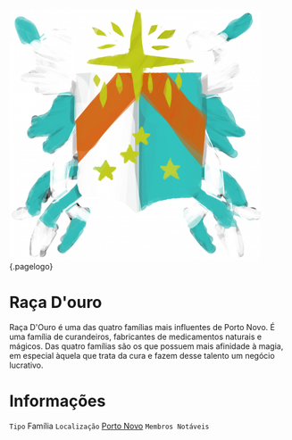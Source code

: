 <!-- TITLE: Raça D'ouro -->
<!-- SUBTITLE: Visão geral sobre Raça D'ouro -->
![D 3 Dd 54 F 8 B 3 A 7 Cb 46 Be 027786 Df 73 Cf 55](/uploads/bandeiras/d-3-dd-54-f-8-b-3-a-7-cb-46-be-027786-df-73-cf-55.png "D 3 Dd 54 F 8 B 3 A 7 Cb 46 Be 027786 Df 73 Cf 55"){.pagelogo}

# Raça D'ouro
Raça D'Ouro é uma das quatro famílias mais influentes de Porto Novo. É uma família de curandeiros, fabricantes de medicamentos naturais e mágicos. Das quatro famílias são os que possuem mais afinidade à magia, em especial àquela que trata da cura e fazem desse talento um negócio lucrativo.

# Informações
`Tipo` Família
`Localização` [Porto Novo]()
`Membros Notáveis`

